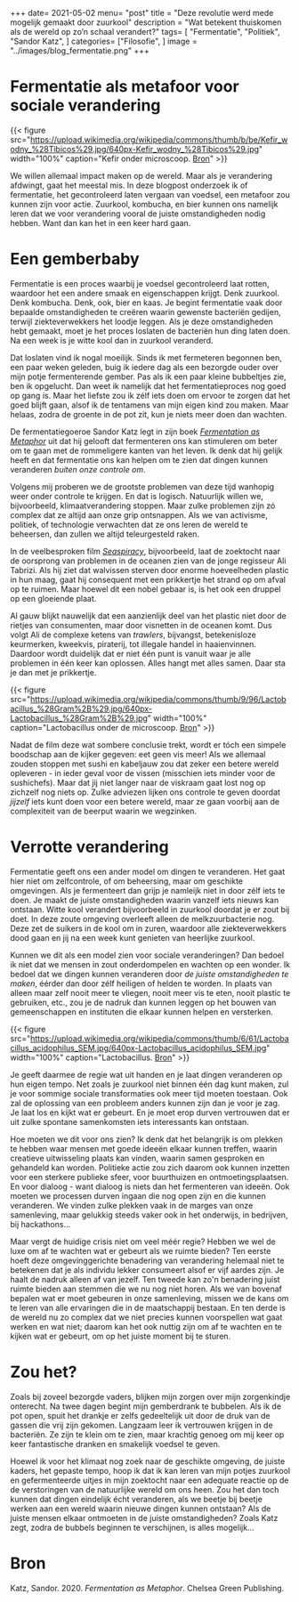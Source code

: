 +++
date= 2021-05-02
menu= "post"
title = "Deze revolutie werd mede mogelijk gemaakt door zuurkool"
description = "Wat betekent thuiskomen als de wereld op zo’n schaal verandert?"
tags= [
    "Fermentatie",
    "Politiek",
    "Sandor Katz",
]
categories= ["Filosofie",
]
image = "../images/blog_fermentatie.png"
+++

# Fermentatie als metafoor voor sociale verandering


{{< figure src="https://upload.wikimedia.org/wikipedia/commons/thumb/b/be/Kefir_wodny_%28Tibicos%29.jpg/640px-Kefir_wodny_%28Tibicos%29.jpg" width="100%" caption="Kefir onder microscoop. [Bron](https://wikimediacommons.org)" >}}

We willen allemaal impact maken op de wereld. Maar als je verandering afdwingt, gaat het meestal mis. In deze blogpost onderzoek ik of fermentatie, het gecontroleerd laten vergaan van voedsel, een metafoor zou kunnen zijn voor actie. Zuurkool, kombucha, en bier kunnen ons namelijk leren dat we voor verandering vooral de juiste omstandigheden nodig hebben. Want dan kan het in een keer hard gaan. 

# Een gemberbaby 

Fermentatie is een proces waarbij je voedsel gecontroleerd laat rotten, waardoor het een andere smaak en eigenschappen krijgt. Denk zuurkool. Denk kombucha. Denk, ook, bier en kaas. Je begint fermentatie vaak door bepaalde omstandigheden te creëren waarin gewenste bacteriën gedijen, terwijl ziekteverwekkers het loodje leggen. Als je deze omstandigheden hebt gemaakt, moet je het proces loslaten de bacteriën hun ding laten doen. Na een week is je witte kool dan in zuurkool veranderd. 

Dat loslaten vind ik nogal moeilijk. Sinds ik met fermeteren begonnen ben, een paar weken geleden, buig ik iedere dag als een bezorgde ouder over mijn potje fermenterende gember. Pas als ik een paar kleine bubbeltjes zie, ben ik opgelucht. Dan weet ik namelijk dat het fermentatieproces nog goed op gang is. Maar het liefste zou ik zélf iets doen om ervoor te zorgen dat het goed blijft gaan, alsof ik de tentamens van mijn eigen kind zou maken. Maar helaas, zodra de groente in de pot zit, kun je niets meer doen dan wachten. 

De fermentatiegoeroe Sandor Katz legt in zijn boek [*Fermentation as Metaphor*](https://www.chelseagreen.com/product/fermentation-as-metaphor/) uit dat hij gelooft dat fermenteren ons kan stimuleren om beter om te gaan met de rommeligere kanten van het leven. Ik denk dat hij gelijk heeft en dat fermentatie ons kan helpen om te zien dat dingen kunnen veranderen *buiten onze controle om*. 

Volgens mij proberen we de grootste problemen van deze tijd wanhopig weer onder controle te krijgen. En dat is logisch. Natuurlijk willen we, bijvoorbeeld, klimaatverandering stoppen. Maar zulke problemen zijn zó complex dat ze altijd aan onze grip ontsnappen. Als we van activisme, politiek, of technologie verwachten dat ze ons leren de wereld te beheersen, dan zullen we altijd teleurgesteld raken. 

In de veelbesproken film [*Seaspiracy*](https://www.seaspiracy.org/), bijvoorbeeld, laat de zoektocht naar de oorsprong van problemen in de oceanen zien van de jonge regisseur Ali Tabrizi. Als hij ziet dat walvissen sterven door enorme hoeveelheden plastic in hun maag, gaat hij consequent met een prikkertje het strand op om afval op te ruimen. Maar hoewel dit een nobel gebaar is, is het ook een druppel op een gloeiende plaat. 

Al gauw blijkt nauwelijk dat een aanzienlijk deel van het plastic niet door de rietjes van consumenten, maar door visnetten in de oceanen komt. Dus volgt Ali de complexe ketens van *trawlers*, bijvangst, betekenisloze keurmerken, kweekvis, piraterij, tot illegale handel in haaienvinnen. Daardoor wordt duidelijk dat er niet één punt is vanuit waar je alle problemen in één keer kan oplossen. Alles hangt met alles samen. Daar sta je dan met je prikkertje. 


{{< figure src="https://upload.wikimedia.org/wikipedia/commons/thumb/9/96/Lactobacillus_%28Gram%2B%29.jpg/640px-Lactobacillus_%28Gram%2B%29.jpg" width="100%" caption="Lactobacillus onder de microscoop. [Bron](https://wikimediacommons.org)" >}}

Nadat de film deze wat sombere conclusie trekt, wordt er tóch een simpele boodschap aan de kijker gegeven: eet geen vis meer! Als we allemaal zouden stoppen met sushi en kabeljauw zou dat zeker een betere wereld opleveren - in ieder geval voor de vissen (misschien iets minder voor de sushichefs). Maar dat jij niet langer naar de viskraam gaat lost nog op zichzelf nog niets op. Zulke adviezen lijken ons controle te geven doordat *jijzelf* iets kunt doen voor een betere wereld, maar ze gaan voorbij aan de complexiteit van de beerput waarin we wegzinken.

# Verrotte verandering

Fermentatie geeft ons een ander model om dingen te veranderen. Het gaat hier niet om zelfcontrole, of om beheersing, maar om geschikte omgevingen. Als je fermenteert dan grijp je namleijk niet in door zélf iets te doen. Je maakt de juiste omstandigheden waarin vanzelf iets nieuws kan ontstaan. Witte kool verandert bijvoorbeeld in zuurkool doordat je er zout bij doet. In deze zoute omgeving overleeft alleen de melkzuurbacterie nog. Deze zet de suikers in de kool om in zuren, waardoor alle ziekteverwekkers dood gaan en jij na een week kunt genieten van heerlijke zuurkool.

Kunnen we dit als een model zien voor sociale veranderingen? Dan bedoel ik niet dat we mensen in zout onderdompelen en wachten op een wonder. Ik bedoel dat we dingen kunnen veranderen door *de juiste omstandigheden te maken*, éérder dan door zélf heiligen of helden te worden. In plaats van alleen maar zelf nooit meer te vliegen, nooit meer vis te eten, nooit plastic te gebruiken, etc., zou je de nadruk dan kunnen leggen op het bouwen van gemeenschappen en instituten die elkaar kunnen helpen en versterken. 


{{< figure src="https://upload.wikimedia.org/wikipedia/commons/thumb/6/61/Lactobacillus_acidophilus_SEM.jpg/640px-Lactobacillus_acidophilus_SEM.jpg" width="100%" caption="Lactobacillus. [Bron](https://wikimediacommons.org)" >}}

Je geeft daarmee de regie wat uit handen en je laat dingen veranderen op hun eigen tempo. Net zoals je zuurkool niet binnen één dag kunt maken, zul je voor sommige sociale transformaties ook meer tijd moeten toestaan. Ook zal de oplossing van een probleem anders kunnen zijn dan je voor je zag. Je laat los en kijkt wat er gebeurt. En je moet erop durven vertrouwen dat er uit zulke spontane samenkomsten iets interessants kan ontstaan.

Hoe moeten we dit voor ons zien? Ik denk dat het belangrijk is om plekken te hebben waar mensen met goede ideeën elkaar kunnen treffen, waarin creatieve uitwisseling plaats kan vinden, waarin samen gesproken en gehandeld kan worden. Politieke actie zou zich daarom ook kunnen inzetten voor een sterkere publieke sfeer, voor buurthuizen en ontmoetingsplaatsen. En voor dialoog - want dialoog is niets dan het fermenteren van ideeën. Ook moeten we processen durven ingaan die nog open zijn en die kunnen veranderen. We vinden zulke plekken vaak in de marges van onze samenleving, maar gelukkig steeds vaker ook in het onderwijs, in bedrijven, bij hackathons... 

Maar vergt de huidige crisis niet om veel méér regie? Hebben we wel de luxe om af te wachten wat er gebeurt als we ruimte bieden? Ten eerste hoeft deze omgevinggerichte benadering van verandering helemaal niet te betekenen dat je als individu lekker consumeert alsof er vijf aardes zijn. Je haalt de nadruk alleen af van jezelf. Ten tweede kan zo'n benadering juist ruimte bieden aan stemmen die we nu nog niet horen. Als we van bovenaf bepalen wat er moet gebeuren in onze samenleving, missen we de kans om te leren van alle ervaringen die in de maatschappij bestaan. En ten derde is de wereld nu zo complex dat we niet precies kunnen voorspellen wat gaat werken en wat niet; daarom kan het ook nuttig zijn om af te wachten en te kijken wat er gebeurt, om op het juiste moment bij te sturen. 

# Zou het?

Zoals bij zoveel bezorgde vaders, blijken mijn zorgen over mijn zorgenkindje onterecht. Na twee dagen begint mijn gemberdrank te bubbelen. Als ik de pot open, spuit het drankje er zelfs gedeeltelijk uit door de druk van de gassen die vrij zijn gekomen. Langzaam leer ik vertrouwen krijgen in de bacteriën. Ze zijn te klein om te zien, maar krachtig genoeg om mij keer op keer fantastische dranken en smakelijk voedsel te geven. 

Hoewel ik voor het klimaat nog zoek naar de geschikte omgeving, de juiste kaders, het gepaste tempo, hoop ik dat ik kan leren van mijn potjes zuurkool en gefermenteerde uitjes in mijn zoektocht naar een adequate reactie op de de verstoringen van de natuurlijke wereld om ons heen. Zou het dan toch kunnen dat dingen eindelijk écht veranderen, als we beetje bij beetje werken aan een wereld waarin nieuwe dingen kunnen ontstaan? Als de juiste mensen elkaar ontmoeten in de juiste omstandigheden? Zoals Katz zegt, zodra de bubbels beginnen te verschijnen, is alles mogelijk...

# Bron

Katz, Sandor. 2020. *Fermentation as Metaphor*. Chelsea Green Publishing.
